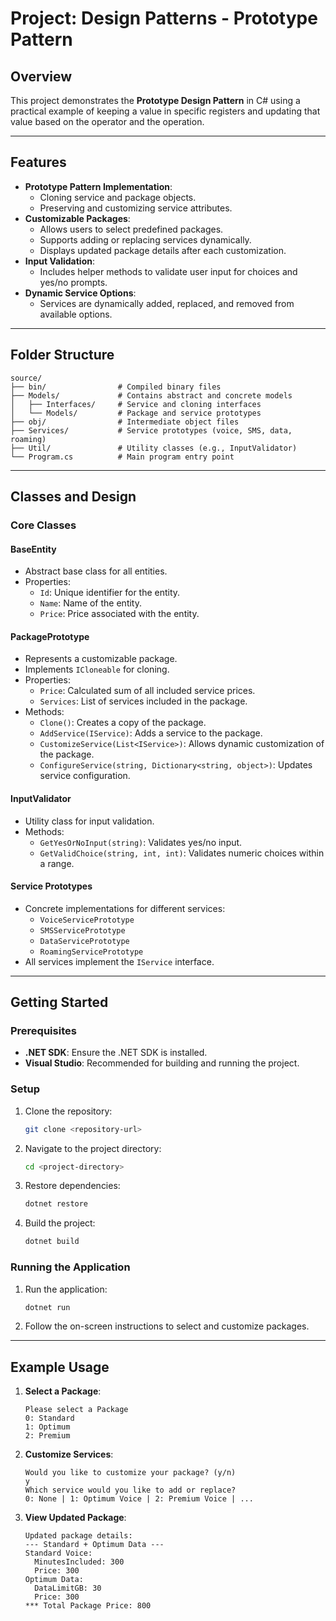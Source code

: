 # Project: Design Patterns - Prototype Pattern

## Overview
This project demonstrates the **Prototype Design Pattern** in C# using a practical example of keeping a value in specific registers and updating that value based on the operator and the operation.

---

## Features
- **Prototype Pattern Implementation**:
  - Cloning service and package objects.
  - Preserving and customizing service attributes.
- **Customizable Packages**:
  - Allows users to select predefined packages.
  - Supports adding or replacing services dynamically.
  - Displays updated package details after each customization.
- **Input Validation**:
  - Includes helper methods to validate user input for choices and yes/no prompts.
- **Dynamic Service Options**:
  - Services are dynamically added, replaced, and removed from available options.

---

## Folder Structure

```
source/
├── bin/                # Compiled binary files
├── Models/             # Contains abstract and concrete models
│   ├── Interfaces/     # Service and cloning interfaces
│   └── Models/         # Package and service prototypes
├── obj/                # Intermediate object files
├── Services/           # Service prototypes (voice, SMS, data, roaming)
├── Util/               # Utility classes (e.g., InputValidator)
└── Program.cs          # Main program entry point
```

---

## Classes and Design

### Core Classes

#### **BaseEntity**
- Abstract base class for all entities.
- Properties:
  - `Id`: Unique identifier for the entity.
  - `Name`: Name of the entity.
  - `Price`: Price associated with the entity.

#### **PackagePrototype**
- Represents a customizable package.
- Implements `ICloneable` for cloning.
- Properties:
  - `Price`: Calculated sum of all included service prices.
  - `Services`: List of services included in the package.
- Methods:
  - `Clone()`: Creates a copy of the package.
  - `AddService(IService)`: Adds a service to the package.
  - `CustomizeService(List<IService>)`: Allows dynamic customization of the package.
  - `ConfigureService(string, Dictionary<string, object>)`: Updates service configuration.

#### **InputValidator**
- Utility class for input validation.
- Methods:
  - `GetYesOrNoInput(string)`: Validates yes/no input.
  - `GetValidChoice(string, int, int)`: Validates numeric choices within a range.

#### **Service Prototypes**
- Concrete implementations for different services:
  - `VoiceServicePrototype`
  - `SMSServicePrototype`
  - `DataServicePrototype`
  - `RoamingServicePrototype`
- All services implement the `IService` interface.

---

## Getting Started

### Prerequisites
- **.NET SDK**: Ensure the .NET SDK is installed.
- **Visual Studio**: Recommended for building and running the project.

### Setup
1. Clone the repository:
   ```bash
   git clone <repository-url>
   ```
2. Navigate to the project directory:
   ```bash
   cd <project-directory>
   ```
3. Restore dependencies:
   ```bash
   dotnet restore
   ```
4. Build the project:
   ```bash
   dotnet build
   ```

### Running the Application
1. Run the application:
   ```bash
   dotnet run
   ```
2. Follow the on-screen instructions to select and customize packages.

---

## Example Usage

1. **Select a Package**:
   ```
   Please select a Package
   0: Standard
   1: Optimum
   2: Premium
   ```

2. **Customize Services**:
   ```
   Would you like to customize your package? (y/n)
   y
   Which service would you like to add or replace?
   0: None | 1: Optimum Voice | 2: Premium Voice | ...
   ```

3. **View Updated Package**:
   ```
   Updated package details:
   --- Standard + Optimum Data ---
   Standard Voice:
     MinutesIncluded: 300
     Price: 300
   Optimum Data:
     DataLimitGB: 30
     Price: 300
   *** Total Package Price: 800
   ```


